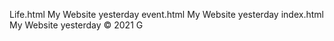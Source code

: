 Life.html
My Website
yesterday
event.html
My Website
yesterday
index.html
My Website
yesterday
© 2021 G
